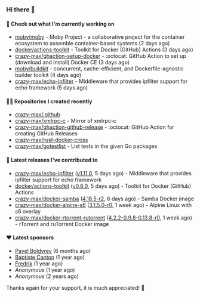 ### Hi there 👋

#### 👷 Check out what I'm currently working on

- [moby/moby](https://github.com/moby/moby) - Moby Project - a collaborative project for the container ecosystem to assemble container-based systems (2 days ago)
- [docker/actions-toolkit](https://github.com/docker/actions-toolkit) - Toolkit for Docker (GitHub) Actions (3 days ago)
- [crazy-max/ghaction-setup-docker](https://github.com/crazy-max/ghaction-setup-docker) - :octocat: GitHub Action to set up (download and install) Docker CE (3 days ago)
- [moby/buildkit](https://github.com/moby/buildkit) - concurrent, cache-efficient, and Dockerfile-agnostic builder toolkit (4 days ago)
- [crazy-max/echo-ipfilter](https://github.com/crazy-max/echo-ipfilter) - Middleware that provides ipfilter support for echo framework (5 days ago)

#### 👨‍💻 Repositories I created recently

- [crazy-max/.github](https://github.com/crazy-max/.github)
- [crazy-max/xmlrpc-c](https://github.com/crazy-max/xmlrpc-c) - Mirror of xmlrpc-c
- [crazy-max/ghaction-github-release](https://github.com/crazy-max/ghaction-github-release) - :octocat: GitHub Action for creating GitHub Releases
- [crazy-max/rust-docker-cross](https://github.com/crazy-max/rust-docker-cross)
- [crazy-max/gotestlist](https://github.com/crazy-max/gotestlist) - List tests in the given Go packages

#### 🚀 Latest releases I've contributed to

- [crazy-max/echo-ipfilter](https://github.com/crazy-max/echo-ipfilter) ([v1.11.0](https://github.com/crazy-max/echo-ipfilter/releases/tag/v1.11.0), 5 days ago) - Middleware that provides ipfilter support for echo framework
- [docker/actions-toolkit](https://github.com/docker/actions-toolkit) ([v0.8.0](https://github.com/docker/actions-toolkit/releases/tag/v0.8.0), 5 days ago) - Toolkit for Docker (GitHub) Actions
- [crazy-max/docker-samba](https://github.com/crazy-max/docker-samba) ([4.18.5-r2](https://github.com/crazy-max/docker-samba/releases/tag/4.18.5-r2), 6 days ago) - Samba Docker image
- [crazy-max/docker-alpine-s6](https://github.com/crazy-max/docker-alpine-s6) ([3.1.5.0-r0](https://github.com/crazy-max/docker-alpine-s6/releases/tag/3.1.5.0-r0), 1 week ago) - Alpine Linux with s6 overlay
- [crazy-max/docker-rtorrent-rutorrent](https://github.com/crazy-max/docker-rtorrent-rutorrent) ([4.2.2-0.9.8-0.13.8-r0](https://github.com/crazy-max/docker-rtorrent-rutorrent/releases/tag/4.2.2-0.9.8-0.13.8-r0), 1 week ago) - rTorrent and ruTorrent Docker image

#### ❤️ Latest sponsors
- [Pavel Boldyrev](https://github.com/bpg) (6 months ago)
- [Baptiste Canton](https://github.com/batmac) (1 year ago)
- [Fredrik](https://github.com/fredrikscode) (1 year ago)
- _Anonymous_ (1 year ago)
- _Anonymous_ (2 years ago)

Thanks again for your support, it is much appreciated! 🙏
